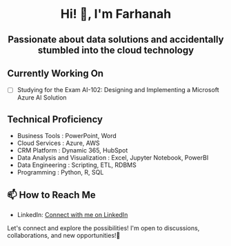<div align="center">

# Hi! 👋, I'm Farhanah

</div>



<div align="center">

## Passionate about data solutions and accidentally stumbled into the cloud technology

</div>


## Currently Working On

- [ ] Studying for the Exam AI-102: Designing and Implementing a Microsoft Azure AI Solution

## Technical Proficiency

- Business Tools : PowerPoint, Word
- Cloud Services : Azure, AWS
- CRM Platform : Dynamic 365, HubSpot
- Data Analysis and Visualization : Excel, Jupyter Notebook, PowerBI
- Data Engineering : Scripting, ETL, RDBMS
- Programming : Python, R, SQL

## 📫 How to Reach Me

- LinkedIn: [Connect with me on LinkedIn](https://www.linkedin.com/in/ifarhanah/)

Let's connect and explore the possibilities! I'm open to discussions, collaborations, and new opportunities!🚀
